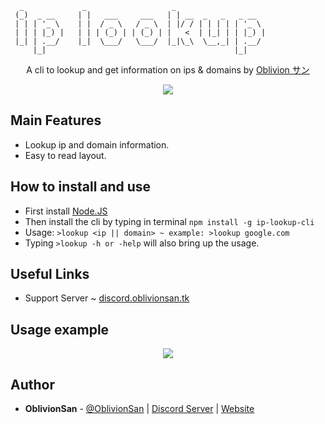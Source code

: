 ```
  _             _                   _
 (_)  _ __     | |   ___     ___   | | __  _   _   _ __
 | | | '_ \    | |  / _ \   / _ \  | |/ / | | | | | '_ \
 | | | |_) |   | | | (_) | | (_) | |   <  | |_| | | |_) |
 |_| | .__/    |_|  \___/   \___/  |_|\_\  \__,_| | .__/
     |_|                                          |_|

```

<p align="center">
A cli to lookup and get information on ips & domains by <a href="https://oblivionsan.tk">Oblivion サン</a>
</p>
<p align="center">
<a href="https://nodei.co/npm/ip-lookup-cli/"><img src="https://nodei.co/npm/ip-lookup-cli.png?downloads=true&downloadRank=true&stars=true"></a>
</p>

## Main Features
  - Lookup ip and domain information.
  - Easy to read layout.

## How to install and use
  - First install [Node.JS](https://nodejs.org/en/)
  - Then install the cli by typing in terminal `npm install -g ip-lookup-cli`
  - Usage: `>lookup <ip || domain> ~ example: >lookup google.com`
  - Typing `>lookup -h or -help` will also bring up the usage.

## Useful Links
  - Support Server ~ [discord.oblivionsan.tk](https://discord.oblivionsan.tk)

## Usage example
<p align="center"><a href="#"><img src="https://i.imgur.com/aPfH427.gif"/></a></p>

## Author
- **OblivionSan** - [@OblivionSan](https://twitter.com/OblivionSan) | [Discord Server](https://discord.gg/kxNeGRC) | [Website](https://oblivionsan.tk)